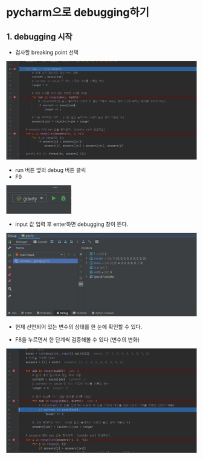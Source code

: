 # pycharm으로 debugging하기



## 1. debugging 시작

- 검사할 breaking point 선택

![image-20210209115431108](debugging.assets/image-20210209115431108.png)





- run 버튼 옆의 debug 버튼 클릭
- F9

![image-20210209115253152](debugging.assets/image-20210209115253152.png)



- input 값 입력 후 enter하면 debugging 창이 뜬다.

![image-20210209115531953](debugging.assets/image-20210209115531953.png)



- 현재 선언되어 있는 변수의 상태를 한 눈에 확인할 수 있다.



- F8을 누르면서 한 단계씩 검증해볼 수 있다 (변수의 변화)

![image-20210209115827034](debugging.assets/image-20210209115827034.png)